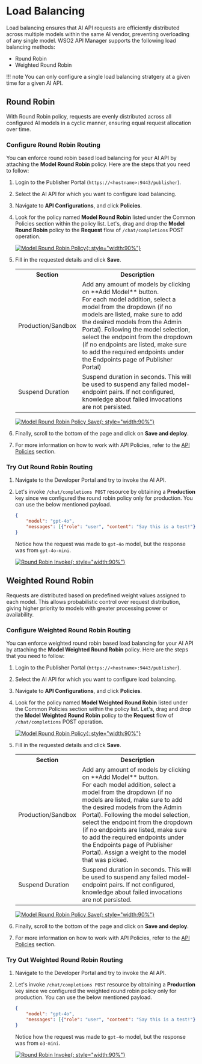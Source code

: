 # Load Balancing

Load balancing ensures that AI API requests are efficiently distributed across multiple models within the same AI vendor, preventing overloading of any single model. WSO2 API Manager supports the following load balancing methods:

- Round Robin
- Weighted Round Robin

!!! note
     You can only configure a single load balancing stratgery at a given time for a given AI API.

## Round Robin

With Round Robin policy, requests are evenly distributed across all configured AI models in a cyclic manner, ensuring equal request allocation over time.

### Configure Round Robin Routing

You can enforce round robin based load balancing for your AI API by attaching the **Model Round Robin** policy. Here are the steps that you need to follow:

1. Login to the Publisher Portal (`https://<hostname>:9443/publisher`).
2. Select the AI API for which you want to configure load balancing.
3. Navigate to **API Configurations**, and click **Policies**.
4. Look for the policy named **Model Round Robin** listed under the Common Policies section within the policy list. Let's, drag and drop the **Model Round Robin** policy to the **Request** flow of `/chat/completions` POST operation.

    [![Model Round Robin Policy]({{base_path}}/assets/img/learn/ai-gateway/attach-model-round-robin-policy.png){: style="width:90%"}]({{base_path}}/assets/img/learn/ai-gateway/attach-model-round-robin-policy.png)

5. Fill in the requested details and click **Save**.

    <table>
        <tr>
            <th>Section</th>
            <th>Description</th>
        </tr>
        <tr>
            <td>Production/Sandbox</td>
            <td>Add any amount of models by clicking on **Add Model** button. </br>For each model addition, select a model from the dropdown (if no models are listed, make sure to add the desired models from the Admin Portal). Following the model selection, select the endpoint from the dropdown (if no endpoints are listed, make sure to add the required endpoints under the Endpoints page of Publisher Portal)</td>
        </tr>
        <tr>
            <td>Suspend Duration</td>
            <td>Suspend duration in seconds. This will be used to suspend any failed model-endpoint pairs. If not configured, knowledge about failed invocations are not persisted.</td>
        </tr>
    </table>

    [![Model Round Robin Policy Save]({{base_path}}/assets/img/learn/ai-gateway/round-robin-save.png){: style="width:90%"}]({{base_path}}/assets/img/learn/ai-gateway/round-robin-save.png)

6. Finally, scroll to the bottom of the page and click on **Save and deploy**.

7. For more information on how to work with API Policies, refer to the [API Policies]({{base_path}}/design/api-policies/overview/) section.

### Try Out Round Robin Routing

1. Navigate to the Developer Portal and try to invoke the AI API.
2. Let's invoke `/chat/completions POST` resource by obtaining a **Production** key since we configured the round robin policy only for production. You can use the below mentioned payload.

    ```json
    {
        "model": "gpt-4o",
        "messages": [{"role": "user", "content": "Say this is a test!"}]
    }
    ```

    Notice how the request was made to `gpt-4o` model, but the response was from `gpt-4o-mini`.

    [![Round Robin Invoke]({{base_path}}/assets/img/learn/ai-gateway/round-robin-invoke.png){: style="width:90%"}]({{base_path}}/assets/img/learn/ai-gateway/round-robin-invoke.png)

## Weighted Round Robin

Requests are distributed based on predefined weight values assigned to each model. This allows probabilistic control over request distribution, giving higher priority to models with greater processing power or availability.

### Configure Weighted Round Robin Routing

You can enforce weighted round robin based load balancing for your AI API by attaching the **Model Weighted Round Robin** policy. Here are the steps that you need to follow:

1. Login to the Publisher Portal (`https://<hostname>:9443/publisher`).
2. Select the AI API for which you want to configure load balancing.
3. Navigate to **API Configurations**, and click **Policies**.
4. Look for the policy named **Model Weighted Round Robin** listed under the Common Policies section within the policy list. Let's, drag and drop the **Model Weighted Round Robin** policy to the **Request** flow of `/chat/completions` POST operation.

    [![Model Round Robin Policy]({{base_path}}/assets/img/learn/ai-gateway/attach-model-weighted-round-robin-policy.png){: style="width:90%"}]({{base_path}}/assets/img/learn/ai-gateway/attach-model-weighted-round-robin-policy.png)

5. Fill in the requested details and click **Save**.

    <table>
        <tr>
            <th>Section</th>
            <th>Description</th>
        </tr>
        <tr>
            <td>Production/Sandbox</td>
            <td>Add any amount of models by clicking on **Add Model** button. </br>For each model addition, select a model from the dropdown (if no models are listed, make sure to add the desired models from the Admin Portal). Following the model selection, select the endpoint from the dropdown (if no endpoints are listed, make sure to add the required endpoints under the Endpoints page of Publisher Portal). Assign a weight to the model that was picked.</td>
        </tr>
        <tr>
            <td>Suspend Duration</td>
            <td>Suspend duration in seconds. This will be used to suspend any failed model-endpoint pairs. If not configured, knowledge about failed invocations are not persisted.</td>
        </tr>
    </table>

    [![Model Round Robin Policy Save]({{base_path}}/assets/img/learn/ai-gateway/weighted-round-robin-save.png){: style="width:90%"}]({{base_path}}/assets/img/learn/ai-gateway/weighted-round-robin-save.png)

6. Finally, scroll to the bottom of the page and click on **Save and deploy**.

7. For more information on how to work with API Policies, refer to the [API Policies]({{base_path}}/design/api-policies/overview/) section.

### Try Out Weighted Round Robin Routing

1. Navigate to the Developer Portal and try to invoke the AI API.
2. Let's invoke `/chat/completions POST` resource by obtaining a **Production** key since we configured the weighted round robin policy only for production. You can use the below mentioned payload.

    ```json
    {
        "model": "gpt-4o",
        "messages": [{"role": "user", "content": "Say this is a test!"}]
    }
    ```

    Notice how the request was made to `gpt-4o` model, but the response was from `o3-mini`.

    [![Round Robin Invoke]({{base_path}}/assets/img/learn/ai-gateway/weighted-round-robin-invoke.png){: style="width:90%"}]({{base_path}}/assets/img/learn/ai-gateway/weighted-round-robin-invoke.png)
